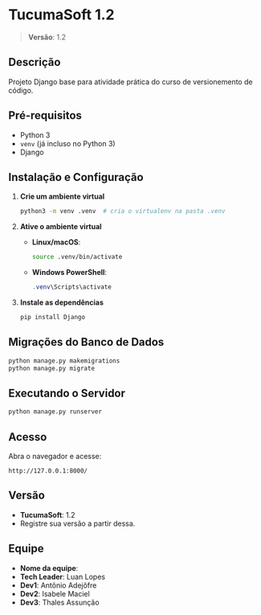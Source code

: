 # TucumaSoft 1.2

> **Versão**: 1.2

## Descrição

Projeto Django base para atividade prática do curso de versionemento de código.

## Pré-requisitos

- Python 3
- `venv` (já incluso no Python 3)
- Django

## Instalação e Configuração

1. **Crie um ambiente virtual**
   ```bash
   python3 -m venv .venv  # cria o virtualenv na pasta .venv
   ```

2. **Ative o ambiente virtual**
   - **Linux/macOS**:
     ```bash
     source .venv/bin/activate
     ```
   - **Windows PowerShell**:
     ```powershell
     .venv\Scripts\activate
     ```

3. **Instale as dependências**
   ```bash
   pip install Django
   ```

## Migrações do Banco de Dados

```bash
python manage.py makemigrations
python manage.py migrate
```

## Executando o Servidor

```bash
python manage.py runserver
```

## Acesso

Abra o navegador e acesse:

```
http://127.0.0.1:8000/
```

## Versão

- **TucumaSoft**: 1.2
- Registre sua versão a partir dessa.

## Equipe

- **Nome da equipe**: 
- **Tech Leader**: Luan Lopes
- **Dev1**: Antônio Adejôfre
- **Dev2**: Isabele Maciel
- **Dev3**: Thales Assunção
